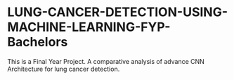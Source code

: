 # LUNG-CANCER-DETECTION-USING-MACHINE-LEARNING-FYP-Bachelors
This is a Final Year Project. A comparative analysis of advance CNN Architecture for lung cancer detection.
